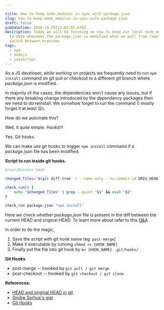 ```yaml
---

title: How to keep node_modules in sync with package.json
slug: how-to-keep-node_modules-in-sync-with-package-json
draft: false
pubDatetime: 2020-10-29T13:03:05.676Z
description: Today we will be focusing on how to keep our local node_modules up
  to date whenever the package.json is modified when we pull from remote or
  switch between branches
tags:
  - npm
  - nodejs
  - javascript
---
```

As a JS developer, while working on projects we frequently need to run `npm install` command on git pull or checkout to a different git branch where *package.json* is modified.

In majority of the cases, the dependencies won't cause any issues, but if there any breaking change introduced by the dependency packages then we need to do reinstall. We somehow forget to run the command (I mostly forget it at least 😛).

How do we automate this?

Well, it quite simple. Hooks!!!

Yes. Git hooks.

We can make use git hooks to trigger `npm install` command if a *package.json* file has been modified.

**Script to run inside git hooks.**

```bash
#/usr/bin/env bash

changed_files="$(git diff-tree -r --name-only --no-commit-id ORIG_HEAD HEAD)"

check_run() {
	echo "$changed_files" | grep --quiet "$1" && eval "$2"
}

check_run package.json "npm install"
```

Here we check whether *package.json* file is present in the diff between the current HEAD and original HEAD. To learn more about refer to this [Q&A](https://stackoverflow.com/questions/964876/head-and-orig-head-in-git)

In order to do the magic,

1. Save the script with git hook name (eg. `post-merge`)
2. Make it executable by running `chmod +x {HOOK_NAME}`
3. Finally put the file into git hook by `mv {HOOK_NAME} .git/hooks/`

**Git Hooks**

- post\-merge -- Invoked by `git pull / git merge `
- post\-checkout -- Invoked by `git checkout / git clone`


**References**:

* [HEAD and original HEAD in git](https://stackoverflow.com/questions/964876/head-and-orig-head-in-git)
* [Sindre Sorhus's gist
](https://gist.github.com/sindresorhus/7996717)
* [Git Hooks](https://git-scm.com/book/en/v2/Customizing-Git-Git-Hooks)
